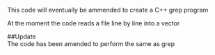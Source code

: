 This code will eventually be ammended to create a C++ grep program  

At the moment the code reads a file line by line into a vector  

##Update  
The code has been amended to perform the same as grep

